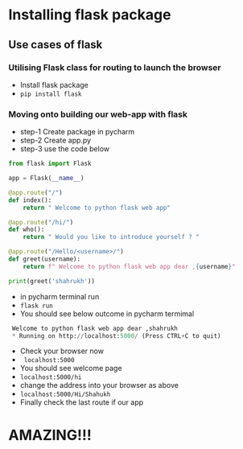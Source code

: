# Installing flask package
## Use cases of flask
### Utilising Flask class for routing to launch the browser 

- Install flask package
- ``` pip install flask ```

### Moving onto building our web-app with flask
- step-1 Create package in pycharm
- step-2 Create app.py
- step-3 use the code below


``` python
from flask import Flask

app = Flask(__name__)

@app.route("/")
def index():
    return " Welcome to python flask web app"

@app.route("/hi/")
def who():
    return " Would you like to introduce yourself ? "

@app.route("/Hello/<username>/")
def greet(username):
    return f" Welcome to python flask web app dear ,{username}"

print(greet('shahrukh'))

```

- in pycharm terminal run
- ``` flask run ```
- You should see below outcome in pycharm termimal
```python
 Welcome to python flask web app dear ,shahrukh
 * Running on http://localhost:5000/ (Press CTRL+C to quit)

```
- Check your browser now
- ``` localhost:5000```
- You should see welcome page
- ```localhost:5000/hi ```
- change the address into your browser as above
- ```localhost:5000/Hi/Shahukh ```
- Finally check the last route if our app

# AMAZING!!! 
